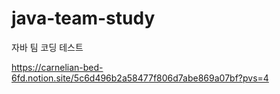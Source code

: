 # java-team-study
자바 팀 코딩 테스트

https://carnelian-bed-6fd.notion.site/5c6d496b2a58477f806d7abe869a07bf?pvs=4
